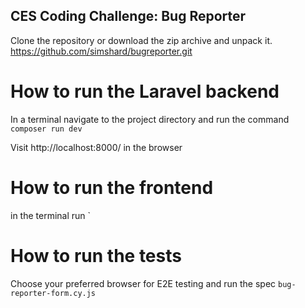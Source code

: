 ## CES Coding Challenge: Bug Reporter

Clone the repository or download the zip archive and unpack it.
    https://github.com/simshard/bugreporter.git

 # How to run the Laravel backend

 In  a terminal navigate to the project directory and run the command 
  `composer run dev`

  Visit http://localhost:8000/ in the browser

# How to run the frontend

 in the terminal run `

# How to run the tests
Choose your preferred browser for E2E testing and run the spec `bug-reporter-form.cy.js`

